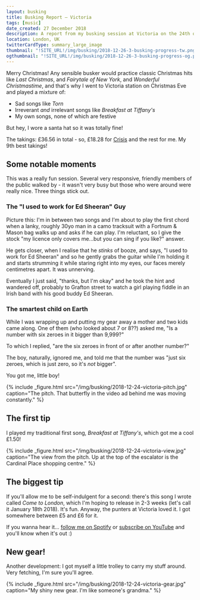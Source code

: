 ```yaml
---
layout: busking
title: Busking Report – Victoria
tags: [music]
date_created: 27 December 2018
description: A report from my busking session at Victoria on the 24th of December 2018!
location: London, UK
twitterCardType: summary_large_image
thumbnail: "!SITE_URL!/img/busking/2018-12-26-3-busking-progress-tw.png"
ogthumbnail: "!SITE_URL!/img/busking/2018-12-26-3-busking-progress-og.png"
---
```


Merry Christmas! Any sensible busker would practice classic Christmas hits like _Last Christmas_, and _Fairytale of New York_, and _Wonderful Christmastime_, and that's why I went to Victoria station on Christmas Eve and played a mixture of:

- Sad songs like _Torn_
- Irreverant _and_ irrelevant songs like _Breakfast at Tiffany's_
- My own songs, none of which are festive

But hey, I wore a santa hat so it was totally fine!

The takings: £36.56 in total - so, £18.28 for [Crisis](https://www.crisis.org.uk/) and the rest for me. My 9th best takings!

## Some notable moments

This was a really fun session. Several very responsive, friendly members of the public walked by - it wasn't very busy but those who were around were really nice. Three things stick out.

### The "I used to work for Ed Sheeran" Guy

Picture this: I'm in between two songs and I'm about to play the first chord when a lanky, roughly 30yo man in a camo tracksuit with a Fortnum & Mason bag walks up and asks if he can play. I'm reluctant, so I give the stock "my licence only covers me...but you can sing if you like?" answer.

He gets closer, when I realise that he _stinks_ of booze, and says, "I used to work for Ed Sheeran" and so he gently grabs the guitar while I'm holding it and starts strumming it while staring right into my eyes, our faces merely centimetres apart. It was unnerving.

Eventually I just said, "thanks, but I'm okay" and he took the hint and wandered off, probably to Grafton street to watch a girl playing fiddle in an Irish band with his good buddy Ed Sheeran.

### The smartest child on Earth

While I was wrapping up and putting my gear away a mother and two kids came along. One of them (who looked about 7 or 8??) asked me, "Is a number with six zeroes in it bigger than 9,999?"

To which I replied, "are the six zeroes in front of or after another number?"

The boy, naturally, ignored me, and told me that the number was "just six zeroes, which is just zero, so it's _not_ bigger".

You got me, little boy!

{% include _figure.html src="/img/busking/2018-12-24-victoria-pitch.jpg" caption="The pitch. That butterfly in the video ad behind me was moving constantly." %}

## The first tip

I played my traditional first song, _Breakfast at Tiffany's_, which got me a cool £1.50!

{% include _figure.html src="/img/busking/2018-12-24-victoria-view.jpg" caption="The view from the pitch. Up at the top of the escalator is the Cardinal Place shopping centre." %}

## The biggest tip

If you'll allow me to be self-indulgent for a second: there's this song I wrote called _Come to London_, which I'm hoping to release in 2-3 weeks (let's call it January 18th 2018). It's fun. Anyway, the punters at Victoria loved it. I got somewhere between £5 and £6 for it.

If you wanna hear it... [follow me on Spotify](https://distrokid.com/hyperfollow/danhough/cB85) or [subscribe on YouTube](https://www.youtube.com/danhough) and you'll know when it's out :)

## New gear!

Another development: I got myself a little trolley to carry my stuff around. Very fetching, I'm sure you'll agree.

{% include _figure.html src="/img/busking/2018-12-24-victoria-gear.jpg" caption="My shiny new gear. I'm like someone's grandma." %}

